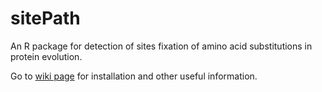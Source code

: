 sitePath
========
An R package for detection of sites fixation of amino acid substitutions in protein evolution.

Go to [wiki page](https://github.com/wuaipinglab/sitePath/wiki) for installation and other useful information.